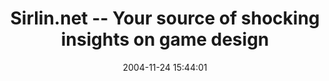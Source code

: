 ---
date: 2004-11-24 15:44:01
link:
  source: delicious
  source_url: https://del.icio.us/roytang
  text: Sirlin.net -- Your source of shocking insights on game design
  url: http://www.sirlin.net/
slug: sirlin-net-your-source-of-shocking-insights-on-game-design
source: delicious
tags:
- gamedev
title: Sirlin.net -- Your source of shocking insights on game design
---
